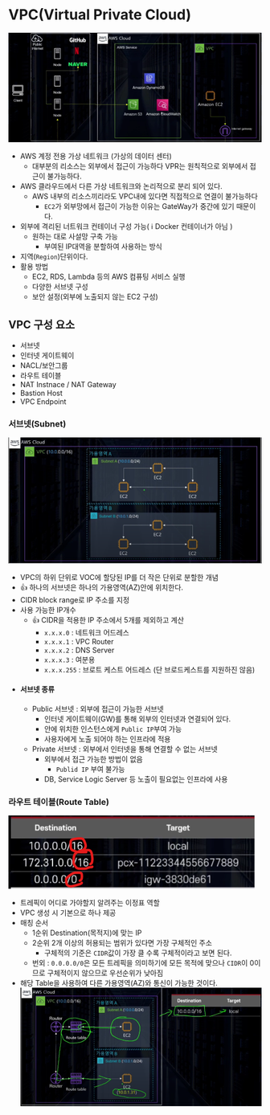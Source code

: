 # VPC(Virtual Private Cloud)

![alt text](image.png)
- AWS 계정 전용 가상 네트워크 (가상의 데이터 센터)
    - 대부분의 리소스는 외부에서 접근이 가능하다 VPR는 원칙적으로 외부에서 접근이 불가능하다.
- AWS 클라우드에서 다른 가상 네트워크와 논리적으로 분리 되어 있다.
    - AWS 내부의 리소스끼리라도 VPC내에 있다면 직접적으로 연결이 불가능하다
        - `EC2`가 외부망에서 접근이 가능한 이유는 GateWay가 중간에 있기 때문이다.
- 외부에 격리된 너트워크 컨테이너 구성 가능( ℹ Docker 컨테이너가 아님 )
    - 원하는 대로 사설망 구축 가능
        - 부여된 IP대역을 분할하여 사용하는 방식
- 지역(`Region`)단위이다.
- 활용 방법
    - EC2, RDS, Lambda 등의 AWS 컴퓨팅 서비스 실행
    - 다양한 서브넷 구성
    - 보안 설정(외부에 노출되지 않는 EC2 구성)

## VPC 구성 요소
- 서브넷
- 인터넷 게이트웨이
- NACL/보안그룹
- 라우트 테이블
- NAT Instnace / NAT Gateway
- Bastion Host
- VPC Endpoint


### 서브넷(Subnet)
![alt text](image-1.png)
- VPC의 하위 단위로 VOC에 할당된 IP를 더 작은 단위로 분할한 개념
- 👍 하나의 서브넷은 하나의 가용영역(AZ)안에 위치한다.
- CIDR block range로 IP 주소를 지정
- 사용 가능한 IP개수
    - 👍 CIDR을 적용한 IP 주소에서 5개를 제외하고 계산
        - `x.x.x.0` :  네트워크 어드레스
        - `x.x.x.1` :  VPC Router
        - `x.x.x.2` :  DNS Server
        - `x.x.x.3` :  여분용
        - `x.x.x.255` :  브로트 케스트 어드레스 (단 브로드케스트를 지원하진 않음)
- #### 서브넷 종류
    - Public 서브넷 : 외부에 접근이 가능한 서브넷
        - 인터넷 게이트웨이(GW)를 통해 외부의 인터넷과 연결되어 있다.
        - 안에 위치한 인스턴스에게 `Public IP`부여 가능
        - 사용자에게 노출 되어야 하는 인프라에 적용
    - Private 서브넷 : 외부에서 인터넷을 통해 연결할 수 없는 서브넷
        - 외부에서 접근 가능한 방법이 없음
            - `Publid IP` 부여 불가능
        - DB, Service Logic Server 등 노출이 필요없는 인프라에 사용

### 라우트 테이블(Route Table)
![alt text](image-2.png)
- 트레픽이 어디로 가야할지 알려주는 이정표 역할
- VPC 생성 시 기본으로 하나 제공
- 매칭 순서
    - 1순위 Destination(목적지)에 맞는 IP
    - 2순위 2개 이상의 허용되는 범위가 있다면 가장 구체적인 주소
        - 구체적의 기준은 `CIDR`값이 가장 클 수록 구체적이라고 보면 된다.
    - 번외 : `0.0.0.0/0`은 모든 트레픽을 의미하기에 모든 목적에 맞으나 `CIDR`이 0이므로 구체적이지 않으므로 우선순위가 낮아짐
- 해당 Table을 사용하여 다른 가용영역(AZ)와 통신이 가능한 것이다.
    ![alt text](image-3.png)